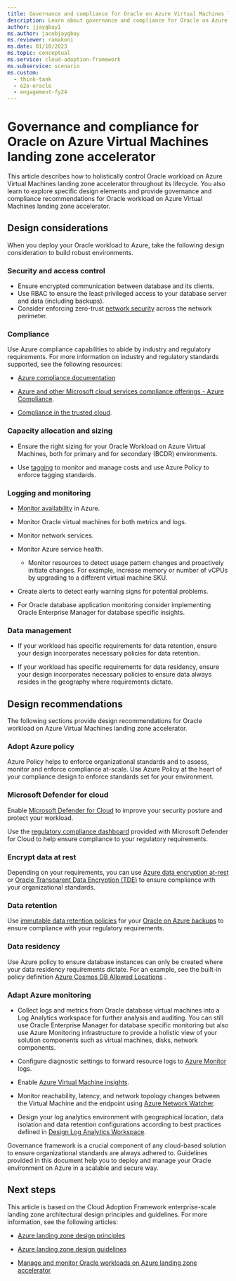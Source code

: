 ```yaml
---
title: Governance and compliance for Oracle on Azure Virtual Machines landing zone accelerator
description: Learn about governance and compliance for Oracle on Azure Virtual Machines landing zone accelerator.
author: jjaygbay1
ms.author: jacobjaygbay
ms.reviewer: ramakoni
ms.date: 01/10/2023
ms.topic: conceptual
ms.service: cloud-adoption-framework
ms.subservice: scenario
ms.custom: 
  - think-tank
  - e2e-oracle
  - engagement-fy24
---
```


# Governance and compliance for Oracle on Azure Virtual Machines landing zone accelerator

This article describes how to holistically control Oracle workload on Azure Virtual Machines landing zone accelerator throughout its lifecycle. You also learn to explore specific design elements and provide governance and compliance recommendations for Oracle workload on Azure Virtual Machines landing zone accelerator.

## Design considerations

When you deploy your Oracle workload to Azure, take the following design consideration to build robust environments.

### Security and access control

- Ensure encrypted communication between database and its clients.
- Use RBAC to ensure the least privileged access to your database server and data (including backups).
- Consider enforcing zero-trust [network security](/azure/cloud-adoption-framework/ready/landing-zone/design-area/security#zero-trust) across the network perimeter.

### Compliance

Use Azure compliance capabilities to abide by industry and regulatory requirements. For more information on industry and regulatory standards supported, see the following resources:

- [Azure compliance documentation](/azure/compliance/)

- [Azure and other Microsoft cloud services compliance offerings - Azure Compliance](/azure/compliance/offerings/).

- [Compliance in the trusted cloud](https://azure.microsoft.com/explore/trusted-cloud/compliance/).

### Capacity allocation and sizing

- Ensure the right sizing for your Oracle Workload on Azure Virtual Machines, both for primary and for secondary (BCDR) environments.  

- Use [tagging](/azure/cloud-adoption-framework/ready/azure-best-practices/resource-naming-and-tagging-decision-guide) to monitor and manage costs and use Azure Policy to enforce tagging standards.

### Logging and monitoring  

- [Monitor availability](/azure/architecture/best-practices/monitoring#availability-monitoring) in Azure.

- Monitor Oracle virtual machines for both metrics and logs.

- Monitor network services.

- Monitor Azure service health.

    - Monitor resources to detect usage pattern changes and proactively initiate changes. For example,  increase memory or number of vCPUs by upgrading to a different virtual machine SKU.

- Create alerts to detect early warning signs for potential problems.
- For Oracle database application monitoring consider implementing Oracle Enterprise Manager for database specific insights.

### Data management

- If your workload has specific requirements for data retention, ensure your design incorporates necessary policies for data retention.

- If your workload has specific requirements for data residency, ensure your design incorporates necessary policies to ensure data always resides in the geography where requirements dictate.

## Design recommendations

The following sections provide design recommendations for Oracle workload on Azure Virtual Machines landing zone accelerator.

### Adopt Azure policy

Azure Policy helps to enforce organizational standards and to assess, monitor and enforce compliance at-scale. Use Azure Policy at the heart of your compliance design to enforce standards set for your environment.

### Microsoft Defender for cloud

Enable [Microsoft Defender for Cloud](/azure/defender-for-cloud/defender-for-cloud-introduction) to improve your security posture and protect your workload.

Use the [regulatory compliance dashboard](/azure/defender-for-cloud/regulatory-compliance-dashboard) provided with Microsoft Defender for Cloud to help ensure compliance to your regulatory requirements.

### Encrypt data at rest

Depending on your requirements, you can use [Azure data encryption at-rest](/azure/security/fundamentals/encryption-atrest) or [Oracle Transparent Data Encryption (TDE)](https://docs.oracle.com/en-us/iaas/autonomous-database/doc/data-encryption.html) to ensure compliance with your organizational standards.  

### Data retention  

Use [immutable data retention policies](/azure/storage/blobs/immutable-time-based-retention-policy-overview) for your [Oracle on Azure backups](/azure/virtual-machines/workloads/oracle/oracle-database-backup-strategies) to ensure compliance with your regulatory requirements.

### Data residency

Use Azure policy to ensure database instances can only be created where your data residency requirements dictate. For an example, see the built-in policy definition [Azure Cosmos DB Allowed Locations](https://ms.portal.azure.com/#view/Microsoft_Azure_Policy/PolicyDetailBlade/definitionId/%2Fproviders%2FMicrosoft.Authorization%2FpolicyDefinitions%2F0473574d-2d43-4217-aefe-941fcdf7e684) .

### Adapt Azure monitoring

- Collect logs and metrics from Oracle database virtual machines into a Log Analytics workspace for further analysis and auditing. You can still use Oracle Enterprise Manager for database specific monitoring but also use Azure Monitoring infrastructure to provide a holistic view of your solution components such as virtual machines, disks, network components.

- Configure diagnostic settings to forward resource logs to [Azure Monitor](/azure/azure-monitor/overview) logs.

- Enable [Azure Virtual Machine insights](/azure/azure-monitor/vm/vminsights-overview).

- Monitor reachability, latency, and network topology changes between the Virtual Machine and the endpoint using [Azure Network Watcher](/azure/network-watcher/network-watcher-monitoring-overview).

- Design your log analytics environment with geographical location, data isolation and data retention configurations according to best practices defined in [Design Log Analytics Workspace](/azure/storage/blobs/immutable-time-based-retention-policy-overview).  

Governance framework is a crucial component of any cloud-based solution to ensure organizational standards are always adhered to. Guidelines provided in this document help you to deploy and manage your Oracle environment on Azure in a scalable and secure way.

## Next steps

This article is based on the Cloud Adoption Framework enterprise-scale landing zone architectural design principles and guidelines. For more information, see the following articles:

- [Azure landing zone design principles](/azure/cloud-adoption-framework/ready/landing-zone/design-principles)

- [Azure landing zone design guidelines](/azure/cloud-adoption-framework/ready/landing-zone/design-areas)

- [Manage and monitor Oracle workloads on Azure landing zone accelerator](oracle-manage-monitor-workload.md)
